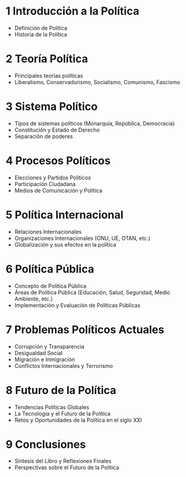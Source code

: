 # 1 Introducción a la Política
- Definición de Política
- Historia de la Política

# 2 Teoría Política
- Principales teorías políticas
- Liberalismo, Conservadurismo, Socialismo, Comunismo, Fascismo

# 3 Sistema Político 
- Tipos de sistemas políticos (Monarquía, República, Democracia)
- Constitución y Estado de Derecho
- Separación de poderes 

# 4 Procesos Políticos
- Elecciones y Partidos Políticos
- Participación Ciudadana
- Medios de Comunicación y Política 

# 5 Política Internacional
- Relaciones Internacionales
- Organizaciones Internacionales (ONU, UE, OTAN, etc.)
- Globalización y sus efectos en la política 

# 6 Política Pública
- Concepto de Política Pública
- Áreas de Política Pública (Educación, Salud, Seguridad, Medio Ambiente, etc.)
- Implementación y Evaluación de Políticas Públicas 

# 7 Problemas Políticos Actuales
- Corrupción y Transparencia
- Desigualdad Social
- Migración e Inmigración
- Conflictos Internacionales y Terrorismo 

# 8 Futuro de la Política
- Tendencias Políticas Globales
- La Tecnología y el Futuro de la Política
- Retos y Oportunidades de la Política en el siglo XXI 

# 9 Conclusiones
- Síntesis del Libro y Reflexiones Finales
- Perspectivas sobre el Futuro de la Política